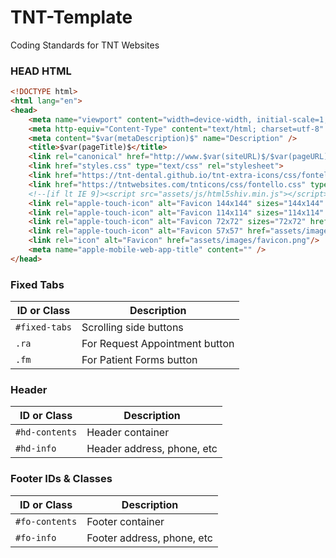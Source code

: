 # TNT-Template
Coding Standards for TNT Websites

### HEAD HTML

```html
<!DOCTYPE html>
<html lang="en">
<head>
	<meta name="viewport" content="width=device-width, initial-scale=1, maximum-scale=1, user-scalable=0" />				
	<meta http-equiv="Content-Type" content="text/html; charset=utf-8" />
	<meta content="$var(metaDescription)$" name="Description" />		
	<title>$var(pageTitle)$</title>
	<link rel="canonical" href="http://www.$var(siteURL)$/$var(pageURL)$.html" />	
	<link href="styles.css" type="text/css" rel="stylesheet">	
	<link href="https://tnt-dental.github.io/tnt-extra-icons/css/fontello.css" type="text/css" rel="stylesheet">
	<link href="https://tntwebsites.com/tnticons/css/fontello.css" type="text/css" rel="stylesheet">		
	<!--[if lt IE 9]><script src="assets/js/html5shiv.min.js"></script><![endif]-->		
	<link rel="apple-touch-icon" alt="Favicon 144x144" sizes="144x144" href="assets/images/apple-touch-icon-144.png"/>
	<link rel="apple-touch-icon" alt="Favicon 114x114" sizes="114x114" href="assets/images/apple-touch-icon-114.png"/>
	<link rel="apple-touch-icon" alt="Favicon 72x72" sizes="72x72" href="assets/images/apple-touch-icon-72.png"/>
	<link rel="apple-touch-icon" alt="Favicon 57x57" href="assets/images/apple-touch-icon-57.png"/>
	<link rel="icon" alt="Favicon" href="assets/images/favicon.png"/>			
	<meta name="apple-mobile-web-app-title" content="" />
</head>
```
### Fixed Tabs
| ID or Class | Description                    |
| ------------- | ------------------------------ |
| `#fixed-tabs` | Scrolling side buttons |
| `.ra`   | For Request Appointment button |
| `.fm`   | For Patient Forms button |

### Header
| ID or Class | Description                    |
| ------------- | ------------------------------ |
| `#hd-contents` | Header container |
| `#hd-info`   | Header address, phone, etc |

### Footer IDs & Classes
| ID or Class | Description                    |
| ------------- | ------------------------------ |
| `#fo-contents` | Footer container |
| `#fo-info`   | Footer address, phone, etc |

